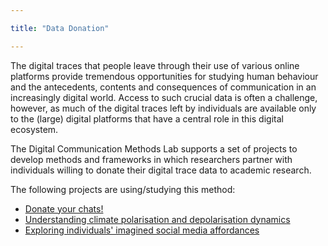 ```yaml
---

title: "Data Donation"

---
```




The digital traces that people leave through their use of various online platforms provide tremendous opportunities for studying human behaviour and the antecedents, contents and consequences of communication in an increasingly digital world. Access to such crucial data is often a challenge, however, as much of the digital traces left by individuals are available only to the (large) digital platforms that have a central role in this digital ecosystem.

The Digital Communication Methods Lab supports a set of projects to develop methods and frameworks in which researchers partner with individuals willing to donate their digital trace data to academic research.


The following projects are using/studying this method:


- [Donate your chats!](https://digicomlab.github.io/seedfunding/2024/2024_loecherbachp/)
- [Understanding climate polarisation and depolarisation dynamics](https://digicomlab.github.io/seedfunding/2022/2022_vaneck/)
- [Exploring individuals' imagined social media affordances](https://digicomlab.github.io/seedfunding/2022/2022_marschlich/)

